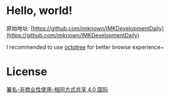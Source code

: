 # Hello, world!
原始地址: [https://github.com/imknown/IMKDevelopmentDaily](https://github.com/imknown/IMKDevelopmentDaily)

I recommended to use [octotree][octotree] for better browse experience~

[octotree]: https://github.com/buunguyen/octotree

# License
[署名-非商业性使用-相同方式共享 4.0 国际](https://creativecommons.org/licenses/by-nc-sa/4.0/legalcode)